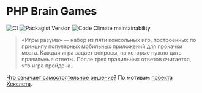 # PHP Brain Games

![CI](https://github.com/Seryiza/php-brain-games/workflows/CI/badge.svg?branch=master) ![Packagist Version](https://img.shields.io/packagist/v/seryiza/brain-games) ![Code Climate maintainability](https://img.shields.io/codeclimate/maintainability/Seryiza/php-brain-games)

> «Игры разума» — набор из пяти консольных игр, построенных по принципу популярных мобильных приложений для прокачки мозга. Каждая игра задает вопросы, на которые нужно дать правильные ответы. После трех правильных ответов считается, что игра пройдена.

[Что означает самостоятельное решение?](https://github.com/Seryiza/unreviewed-php-brain-games/wiki/%D0%A1%D0%B0%D0%BC%D0%BE%D1%81%D1%82%D0%BE%D1%8F%D1%82%D0%B5%D0%BB%D1%8C%D0%BD%D0%BE%D0%B5-%D0%BF%D1%80%D0%BE%D1%85%D0%BE%D0%B6%D0%B4%D0%B5%D0%BD%D0%B8%D0%B5-%D0%BF%D1%80%D0%BE%D0%B5%D0%BA%D1%82%D0%BE%D0%B2-Hexlet) По мотивам [проекта Хекслета](https://ru.hexlet.io/professions/php/projects/45).
